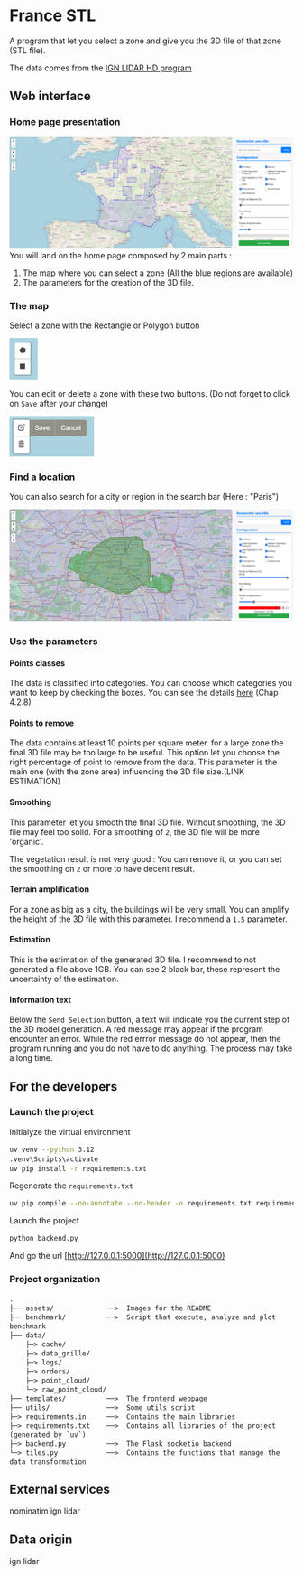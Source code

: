 # France STL

A program that let you select a zone and give you the 3D file of that zone (STL file).

The data comes from the [IGN LIDAR HD program](https://geoservices.ign.fr/lidarhd)

## Web interface
### Home page presentation
![Home page](assets/accueil.png)
You will land on the home page composed by 2 main parts : 
1. The map where you can select a zone (All the blue regions are available)
2. The parameters for the creation of the 3D file.

### The map
Select a zone with the Rectangle or Polygon button 

<img src="assets/buttons_zone.png" alt="drawing" width="50"/>

You can edit or delete a zone with these two buttons. (Do not forget to click on `Save` after your change)

<img src="assets/buttons_edit_delete.png" alt="drawing" width="150"/>

### Find a location

You can also search for a city or region in the search bar (Here : "Paris")

![Home page](assets/location_search.png)

### Use the parameters
#### Points classes
The data is classified into categories. You can choose which categories you want to keep by checking the boxes. You can see the details [here](https://geoservices.ign.fr/sites/default/files/2024-09/DC_LiDAR_HD_1-0.pdf) (Chap 4.2.8)

#### Points to remove
The data contains at least 10 points per square meter. for a large zone the final 3D file may be too large to be useful. This option let you choose the right percentage of point to remove from the data. This parameter is the main one (with the zone area) influencing the 3D file size.(LINK ESTIMATION)

#### Smoothing
This parameter let you smooth the final 3D file. Without smoothing, the 3D file may feel too solid. For a smoothing of `2`, the 3D file will be more 'organic'.

The vegetation result is not very good : You can remove it, or you can set the smoothing on `2` or more to have decent result.

#### Terrain amplification
For a zone as big as a city, the buildings will be very small. You can amplify the height of the 3D file with this parameter. I recommend a `1.5` parameter.

#### Estimation
This is the estimation of the generated 3D file. I recommend to not generated a file above 1GB. You can see 2 black bar, these represent the uncertainty of the estimation.

#### Information text
Below the `Send Selection` button, a text will indicate you the current step of the 3D model generation. A red message may appear if the program encounter an error. While the red errror message do not appear, then the program running and you do not have to do anything. The process may take a long time.

## For the developers

### Launch the project
Initialyze the virtual environment
```bash
uv venv --python 3.12
.venv\Scripts\activate
uv pip install -r requirements.txt
```

Regenerate the `requirements.txt`
```bash
uv pip compile --no-annotate --no-header -o requirements.txt requirements.in
```

Launch the project
```bash
python backend.py
```

And go the url [http://127.0.0.1:5000](http://127.0.0.1:5000)

### Project organization
```
.
├── assets/             ──>  Images for the README
├── benchmark/          ──>  Script that execute, analyze and plot benchmark
├── data/
    ├─> cache/
    ├─> data_grille/
    ├─> logs/
    ├─> orders/
    ├─> point_cloud/
    └─> raw_point_cloud/
├── templates/          ──>  The frontend webpage
├── utils/              ──>  Some utils script
├─> requirements.in     ──>  Contains the main libraries
├─> requirements.txt    ──>  Contains all libraries of the project (generated by `uv`)
├─> backend.py          ──>  The Flask socketio backend
└─> tiles.py            ──>  Contains the functions that manage the data transformation
```



## External services
nominatim
ign lidar

## Data origin

ign lidar